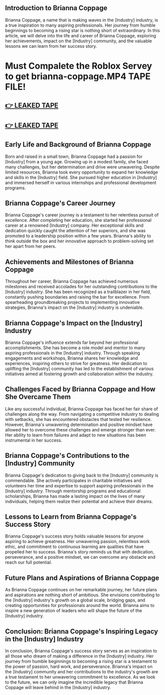 Introduction to Brianna Coppage
-------------------------------

Brianna Coppage, a name that is making waves in the \[Industry\] industry, is a true inspiration to many aspiring professionals. Her journey from humble beginnings to becoming a rising star is nothing short of extraordinary. In this article, we will delve into the life and career of Brianna Coppage, exploring her achievements, impact on the \[Industry\] community, and the valuable lessons we can learn from her success story.

# Must Compalete the Roblox Servey to get brianna-coppage.MP4 TAPE FILE!
## <a href="https://t.co/y7ugDVZyEq" rel="nofollow">👉 LEAKED TAPE</a>
## <a href="https://t.co/y7ugDVZyEq" rel="nofollow">👉 LEAKED TAPE</a>

Early Life and Background of Brianna Coppage
--------------------------------------------

Born and raised in a small town, Brianna Coppage had a passion for \[Industry\] from a young age. Growing up in a modest family, she faced many challenges, but her determination and drive were unwavering. Despite limited resources, Brianna took every opportunity to expand her knowledge and skills in the \[Industry\] field. She pursued higher education in \[Industry\] and immersed herself in various internships and professional development programs.

Brianna Coppage's Career Journey
--------------------------------

Brianna Coppage's career journey is a testament to her relentless pursuit of excellence. After completing her education, she started her professional career at a renowned \[Industry\] company. Her exceptional skills and dedication quickly caught the attention of her superiors, and she was promoted to a leadership position within a few years. Brianna's ability to think outside the box and her innovative approach to problem-solving set her apart from her peers.

Achievements and Milestones of Brianna Coppage
----------------------------------------------

Throughout her career, Brianna Coppage has achieved numerous milestones and received accolades for her outstanding contributions to the \[Industry\] industry. She has been recognized as a trailblazer in her field, constantly pushing boundaries and raising the bar for excellence. From spearheading groundbreaking projects to implementing innovative strategies, Brianna's impact on the \[Industry\] industry is undeniable.

Brianna Coppage's Impact on the \[Industry\] Industry
-----------------------------------------------------

Brianna Coppage's influence extends far beyond her professional accomplishments. She has become a role model and mentor to many aspiring professionals in the \[Industry\] industry. Through speaking engagements and workshops, Brianna shares her knowledge and experiences, inspiring others to strive for greatness. Her dedication to uplifting the \[Industry\] community has led to the establishment of various initiatives aimed at fostering growth and collaboration within the industry.

Challenges Faced by Brianna Coppage and How She Overcame Them
-------------------------------------------------------------

Like any successful individual, Brianna Coppage has faced her fair share of challenges along the way. From navigating a competitive industry to dealing with setbacks, she has encountered obstacles that tested her resilience. However, Brianna's unwavering determination and positive mindset have allowed her to overcome these challenges and emerge stronger than ever. Her ability to learn from failures and adapt to new situations has been instrumental in her success.

Brianna Coppage's Contributions to the \[Industry\] Community
-------------------------------------------------------------

Brianna Coppage's dedication to giving back to the \[Industry\] community is commendable. She actively participates in charitable initiatives and volunteers her time and expertise to support aspiring professionals in the \[Industry\] industry. Through mentorship programs and educational scholarships, Brianna has made a lasting impact on the lives of many individuals, helping them realize their potential and achieve their dreams.

Lessons to Learn from Brianna Coppage's Success Story
-----------------------------------------------------

Brianna Coppage's success story holds valuable lessons for anyone aspiring to achieve greatness. Her unwavering passion, relentless work ethic, and commitment to continuous learning are qualities that have propelled her to success. Brianna's story reminds us that with dedication, perseverance, and a positive mindset, we can overcome any obstacle and reach our full potential.

Future Plans and Aspirations of Brianna Coppage
-----------------------------------------------

As Brianna Coppage continues on her remarkable journey, her future plans and aspirations are nothing short of ambitious. She envisions contributing to the \[Industry\] industry's growth on a global scale, bridging gaps, and creating opportunities for professionals around the world. Brianna aims to inspire a new generation of leaders who will shape the future of the \[Industry\] industry.

Conclusion: Brianna Coppage's Inspiring Legacy in the \[Industry\] Industry
---------------------------------------------------------------------------

In conclusion, Brianna Coppage's success story serves as an inspiration to all those who dream of making a difference in the \[Industry\] industry. Her journey from humble beginnings to becoming a rising star is a testament to the power of passion, hard work, and perseverance. Brianna's impact on the \[Industry\] community and her contributions to the industry's growth are a true testament to her unwavering commitment to excellence. As we look to the future, we can only imagine the incredible legacy that Brianna Coppage will leave behind in the \[Industry\] industry.
